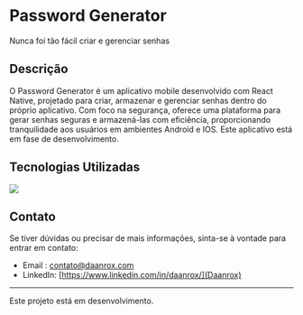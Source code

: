 # Password Generator
Nunca foi tão fácil criar e gerenciar senhas

## Descrição
O Password Generator é um aplicativo mobile desenvolvido com React Native, projetado para criar, armazenar e gerenciar senhas dentro do próprio aplicativo. Com foco na segurança, oferece uma plataforma para gerar senhas seguras e armazená-las com eficiência, proporcionando tranquilidade aos usuários em ambientes Android e IOS. Este aplicativo está em fase de desenvolvimento.

## Tecnologias Utilizadas
<div>
  <img align="center" src="https://img.shields.io/badge/React_Native-61DAFB?style=for-the-badge&logo=react&logoColor=black"/>
</div>

## Contato
Se tiver dúvidas ou precisar de mais informações, sinta-se à vontade para entrar em contato:
- Email : [contato@daanrox.com](mailto:contato@daanrox.com)
- LinkedIn: [https://www.linkedin.com/in/daanrox/](Daanrox)

--- 

Este projeto está em desenvolvimento.
